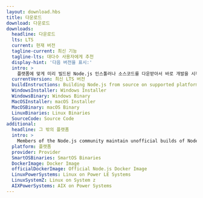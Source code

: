 ```yaml
---
layout: download.hbs
title: 다운로드
download: 다운로드
downloads:
  headline: 다운로드
  lts: LTS
  current: 현재 버전
  tagline-current: 최신 기능
  tagline-lts: 대다수 사용자에게 추천
  display-hint: '다음 버전을 표시:'
  intro: >
    플랫폼에 맞게 미리 빌드된 Node.js 인스톨러나 소스코드를 다운받아서 바로 개발을 시작하세요.
  currentVersion: 최신 LTS 버전
  buildInstructions: Building Node.js from source on supported platforms
  WindowsInstaller: Windows Installer
  WindowsBinary: Windows Binary
  MacOSInstaller: macOS Installer
  MacOSBinary: macOS Binary
  LinuxBinaries: Linux Binaries
  SourceCode: Source Code
additional:
  headline: 그 밖의 플랫폼
  intro: >
    Members of the Node.js community maintain unofficial builds of Node.js for additional platforms. Note that such builds are not supported by the Node.js core team and may not yet be at the same build level as current Node.js release.
  platform: 플랫폼
  provider: Provider
  SmartOSBinaries: SmartOS Binaries
  DockerImage: Docker Image
  officialDockerImage: Official Node.js Docker Image
  LinuxPowerSystems: Linux on Power LE Systems
  LinuxSystemZ: Linux on System z
  AIXPowerSystems: AIX on Power Systems
---
```

